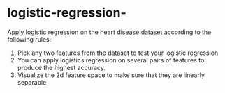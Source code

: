 # logistic-regression-
Apply logistic regression on the heart disease dataset according to the following rules:

1.	Pick any two features from the dataset to test your logistic regression
2.	You can apply logistics regression on several pairs of features to produce the highest accuracy.
3.	Visualize the 2d feature space to make sure that they are linearly separable 
